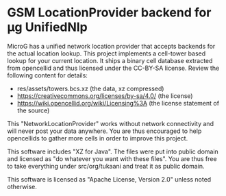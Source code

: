 GSM LocationProvider backend for µg UnifiedNlp
==============================================

MicroG has a unified network location provider that accepts backends for
the actual location lookup.
This project implements a cell-tower based lookup for your current location.
It ships a binary cell database extracted from opencellid and thus licensed
under the CC-BY-SA license. Review the following content for details:
- res/assets/towers.bcs.xz (the data, xz compressed)
- https://creativecommons.org/licenses/by-sa/4.0/ (the license)
- https://wiki.opencellid.org/wiki/Licensing%3A (the license statement of the source)

This "NetworkLocationProvider" works without network connectivity and will
never post your data anywhere. You are thus encouraged to help opencellids
to gather more cells in order to improve this project.

This software includes "XZ for Java". The files were put into public domain
and licensed as "do whatever you want with these files". You are thus free
to take everything under src/org/tukaani and treat it as public domain.

This software is licensed as "Apache License, Version 2.0" unless noted
otherwise.
